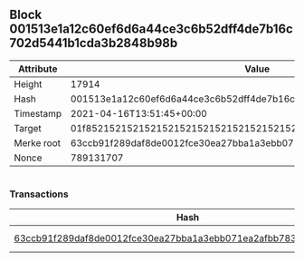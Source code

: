 ## Block 001513e1a12c60ef6d6a44ce3c6b52dff4de7b16c702d5441b1cda3b2848b98b

Attribute | Value
--- | ---
Height | 17914
Hash | 001513e1a12c60ef6d6a44ce3c6b52dff4de7b16c702d5441b1cda3b2848b98b
Timestamp | 2021-04-16T13:51:45+00:00
Target | 01f8521521521521521521521521521521521521521521521521521521521521
Merke root | 63ccb91f289daf8de0012fce30ea27bba1a3ebb071ea2afbb783afabd9d21184
Nonce | 789131707

```

```

### Transactions

Hash | Amount
--- | ---
[63ccb91f289daf8de0012fce30ea27bba1a3ebb071ea2afbb783afabd9d21184](63ccb91f289daf8de0012fce30ea27bba1a3ebb071ea2afbb783afabd9d21184.md) | 10.00000000 SKEPTI 
